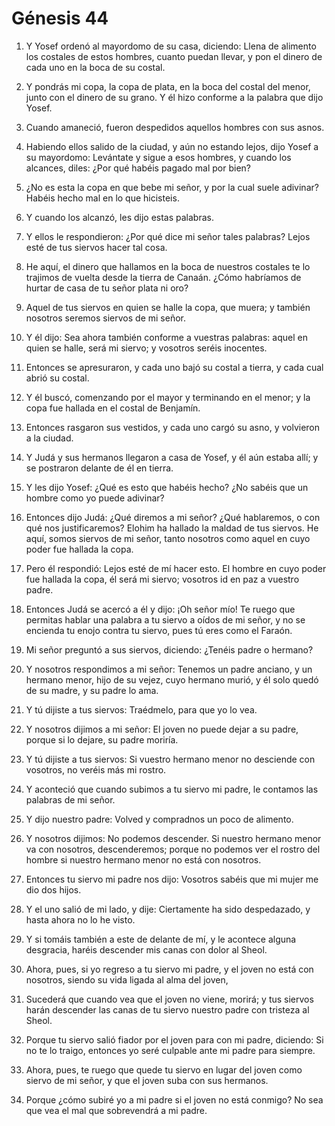 # Génesis 44

1. Y Yosef ordenó al mayordomo de su casa, diciendo: Llena de alimento los costales de estos hombres, cuanto puedan llevar, y pon el dinero de cada uno en la boca de su costal.

2. Y pondrás mi copa, la copa de plata, en la boca del costal del menor, junto con el dinero de su grano. Y él hizo conforme a la palabra que dijo Yosef.

3. Cuando amaneció, fueron despedidos aquellos hombres con sus asnos.

4. Habiendo ellos salido de la ciudad, y aún no estando lejos, dijo Yosef a su mayordomo: Levántate y sigue a esos hombres, y cuando los alcances, diles: ¿Por qué habéis pagado mal por bien?

5. ¿No es esta la copa en que bebe mi señor, y por la cual suele adivinar? Habéis hecho mal en lo que hicisteis.

6. Y cuando los alcanzó, les dijo estas palabras.

7. Y ellos le respondieron: ¿Por qué dice mi señor tales palabras? Lejos esté de tus siervos hacer tal cosa.

8. He aquí, el dinero que hallamos en la boca de nuestros costales te lo trajimos de vuelta desde la tierra de Canaán. ¿Cómo habríamos de hurtar de casa de tu señor plata ni oro?

9. Aquel de tus siervos en quien se halle la copa, que muera; y también nosotros seremos siervos de mi señor.

10. Y él dijo: Sea ahora también conforme a vuestras palabras: aquel en quien se halle, será mi siervo; y vosotros seréis inocentes.

11. Entonces se apresuraron, y cada uno bajó su costal a tierra, y cada cual abrió su costal.

12. Y él buscó, comenzando por el mayor y terminando en el menor; y la copa fue hallada en el costal de Benjamín.

13. Entonces rasgaron sus vestidos, y cada uno cargó su asno, y volvieron a la ciudad.

14. Y Judá y sus hermanos llegaron a casa de Yosef, y él aún estaba allí; y se postraron delante de él en tierra.

15. Y les dijo Yosef: ¿Qué es esto que habéis hecho? ¿No sabéis que un hombre como yo puede adivinar?

16. Entonces dijo Judá: ¿Qué diremos a mi señor? ¿Qué hablaremos, o con qué nos justificaremos? Elohim ha hallado la maldad de tus siervos. He aquí, somos siervos de mi señor, tanto nosotros como aquel en cuyo poder fue hallada la copa.

17. Pero él respondió: Lejos esté de mí hacer esto. El hombre en cuyo poder fue hallada la copa, él será mi siervo; vosotros id en paz a vuestro padre.

18. Entonces Judá se acercó a él y dijo: ¡Oh señor mío! Te ruego que permitas hablar una palabra a tu siervo a oídos de mi señor, y no se encienda tu enojo contra tu siervo, pues tú eres como el Faraón.

19. Mi señor preguntó a sus siervos, diciendo: ¿Tenéis padre o hermano?

20. Y nosotros respondimos a mi señor: Tenemos un padre anciano, y un hermano menor, hijo de su vejez, cuyo hermano murió, y él solo quedó de su madre, y su padre lo ama.

21. Y tú dijiste a tus siervos: Traédmelo, para que yo lo vea.

22. Y nosotros dijimos a mi señor: El joven no puede dejar a su padre, porque si lo dejare, su padre moriría.

23. Y tú dijiste a tus siervos: Si vuestro hermano menor no desciende con vosotros, no veréis más mi rostro.

24. Y aconteció que cuando subimos a tu siervo mi padre, le contamos las palabras de mi señor.

25. Y dijo nuestro padre: Volved y compradnos un poco de alimento.

26. Y nosotros dijimos: No podemos descender. Si nuestro hermano menor va con nosotros, descenderemos; porque no podemos ver el rostro del hombre si nuestro hermano menor no está con nosotros.

27. Entonces tu siervo mi padre nos dijo: Vosotros sabéis que mi mujer me dio dos hijos.

28. Y el uno salió de mi lado, y dije: Ciertamente ha sido despedazado, y hasta ahora no lo he visto.

29. Y si tomáis también a este de delante de mí, y le acontece alguna desgracia, haréis descender mis canas con dolor al Sheol.

30. Ahora, pues, si yo regreso a tu siervo mi padre, y el joven no está con nosotros, siendo su vida ligada al alma del joven,

31. Sucederá que cuando vea que el joven no viene, morirá; y tus siervos harán descender las canas de tu siervo nuestro padre con tristeza al Sheol.

32. Porque tu siervo salió fiador por el joven para con mi padre, diciendo: Si no te lo traigo, entonces yo seré culpable ante mi padre para siempre.

33. Ahora, pues, te ruego que quede tu siervo en lugar del joven como siervo de mi señor, y que el joven suba con sus hermanos.

34. Porque ¿cómo subiré yo a mi padre si el joven no está conmigo? No sea que vea el mal que sobrevendrá a mi padre.
